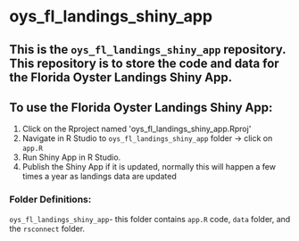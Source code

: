 
# oys_fl_landings_shiny_app 
  
## This is the `oys_fl_landings_shiny_app` repository. This repository is to store the code and data for  the Florida Oyster Landings Shiny App.  
  
## To use the Florida Oyster Landings Shiny App:  
1) Click on the Rproject named 'oys_fl_landings_shiny_app.Rproj'
2) Navigate in R Studio to `oys_fl_landings_shiny_app` folder ->  click on `app.R`
3) Run Shiny App in R Studio.  
4) Publish the Shiny App if it is updated, normally this will happen a few times a year as landings data are updated  
  
### Folder Definitions:  
  
`oys_fl_landings_shiny_app`- this folder contains `app.R` code, `data` folder, and the `rsconnect` folder.  
